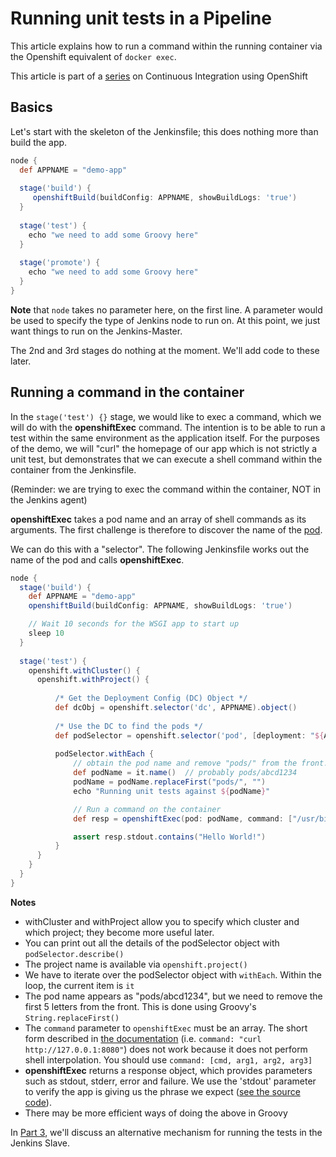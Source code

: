 # Running unit tests in a Pipeline

This article explains how to run a command within the running
container via the Openshift equivalent of `docker exec`.

This article is part of a [series](openshift-ci-part1.md) on Continuous 
Integration using OpenShift

## Basics

Let's start with the skeleton of the Jenkinsfile; this does nothing more
than build the app.

```groovy
node {
  def APPNAME = "demo-app"
  
  stage('build') {
     openshiftBuild(buildConfig: APPNAME, showBuildLogs: 'true')
  }
  
  stage('test') {
    echo "we need to add some Groovy here"
  }
  
  stage('promote') {
    echo "we need to add some Groovy here"
  }
}
```

**Note** that `node` takes no parameter here, on the first line. A parameter
would be used to specify the type of Jenkins node to run on. At this point, 
we just want things to run on the Jenkins-Master.

The 2nd and 3rd stages do nothing at the moment. We'll add code to these later.


## Running a command in the container
In the `stage('test') {}` stage, we would like to exec a command, which we
will do with the **openshiftExec** command. The intention is to be able to
run a test within the same environment as the application itself.
For the purposes of the demo, we will "curl" the homepage of our app which
is not strictly a unit test, but demonstrates that we can execute a shell
command within the container from the Jenkinsfile.

(Reminder: we are trying to exec
the command within the container, NOT in the Jenkins agent)

**openshiftExec** takes a pod name and an array of shell commands as its
arguments. The first challenge is therefore to discover the name of the 
[pod](https://docs.openshift.com/online/architecture/core_concepts/pods_and_services.html).

We can do this with a "selector". The following Jenkinsfile works out the 
name of the pod and calls **openshiftExec**.


```groovy
node {
  stage('build') {
    def APPNAME = "demo-app"
    openshiftBuild(buildConfig: APPNAME, showBuildLogs: 'true')

    // Wait 10 seconds for the WSGI app to start up
    sleep 10
  }
  
  stage('test') {
    openshift.withCluster() {
      openshift.withProject() {
      
          /* Get the Deployment Config (DC) Object */
          def dcObj = openshift.selector('dc', APPNAME).object()
          
          /* Use the DC to find the pods */
          def podSelector = openshift.selector('pod', [deployment: "${APPNAME}-${dcObj.status.latestVersion}"])
          
          podSelector.withEach {
              // obtain the pod name and remove "pods/" from the front.
              def podName = it.name()  // probably pods/abcd1234
              podName = podName.replaceFirst("pods/", "")
              echo "Running unit tests against ${podName}"

              // Run a command on the container
              def resp = openshiftExec(pod: podName, command: ["/usr/bin/curl", "http://127.0.0.1:8080/"])

              assert resp.stdout.contains("Hello World!")              
          }
      }
    }
  }
}
```
**Notes**
* withCluster and withProject allow you to specify which cluster and which
  project; they become more useful later.
* You can print out all the details of the podSelector object with 
  `podSelector.describe()`
* The project name is available via `openshift.project()`
* We have to iterate over the podSelector object with `withEach`. Within the
  loop, the current item is `it`
* The pod name appears as "pods/abcd1234", but we need to remove the first 5
  letters from the front. This is done using Groovy's `String.replaceFirst()`
* The `command` parameter to `openshiftExec` must be an array. The short form
  described in 
  [the documentation](https://github.com/openshift/jenkins-plugin#run-openshift-exec)
  (i.e. `command: "curl http://127.0.0.1:8080"`)
  does not work because it does not perform shell interpolation. You should 
  use `command: [cmd, arg1, arg2, arg3]`
* **openshiftExec** returns a response object, which provides parameters such
  as stdout, stderr, error and failure. We use the 'stdout' parameter to
  verify the app is giving us the phrase we expect
  ([see the source code](https://github.com/OpenShiftDemos/os-sample-python/blob/master/wsgi.py)).
* There may be more efficient ways of doing the above in Groovy

In [Part 3](openshift-ci-part3.md), we'll discuss an alternative mechanism
for running the tests in the Jenkins Slave. 
